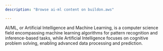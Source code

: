 ```yaml
---
description: "Browse ai-ml content on buildon.aws"

---
```

AI/ML, or Artificial Intelligence and Machine Learning, is a computer science field encompassing machine learning algorithms for pattern recognition and inference-based tasks, while Artificial Intelligence focuses on cognitive problem solving, enabling advanced data processing and prediction.
